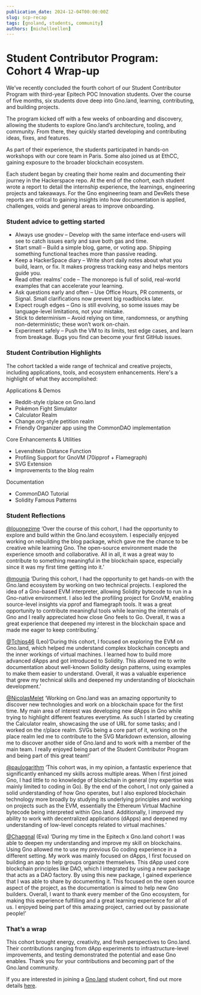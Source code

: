 ```yaml
---
publication_date: 2024-12-04T00:00:00Z
slug: scp-recap
tags: [gnoland, students, community]
authors: [michelleellen]
---
```


# Student Contributor Program: Cohort 4 Wrap-up

We’ve recently concluded the fourth cohort of our Student Contributor Program with third-year Epitech POC Innovation students. Over the course of five months, six students dove deep into Gno.land, learning, contributing, and building projects.

The program kicked off with a few weeks of onboarding and discovery, allowing the students to explore Gno.land’s architecture, tooling, and community. From there, they quickly started developing and contributing ideas, fixes, and features.

As part of their experience, the students participated in hands-on workshops with our core team in Paris. Some also joined us at EthCC, gaining exposure to the broader blockchain ecosystem.

Each student began by creating their home realm and documenting their journey in the Hackerspace repo. At the end of the cohort, each student wrote a report to detail the internship experience, the learnings, engineering projects and takeaways. For the Gno engineering team and DevRels these reports are critical to gaining insights into how documentation is applied, challenges, voids and general areas to improve onboarding.

### **Student advice to getting started**

- Always use gnodev – Develop with the same interface end-users will see to catch issues early and save both gas and time.
- Start small – Build a simple blog, game, or voting app. Shipping something functional teaches more than passive reading.
- Keep a HackerSpace diary – Write short daily notes about what you build, learn, or fix. It makes progress tracking easy and helps mentors guide you.
- Read other realms’ code – The monorepo is full of solid, real-world examples that can accelerate your learning.
- Ask questions early and often – Use Office Hours, PR comments, or Signal. Small clarifications now prevent big roadblocks later.
- Expect rough edges – Gno is still evolving, so some issues may be language-level limitations, not your mistake.
- Stick to determinism – Avoid relying on time, randomness, or anything non-deterministic; these won’t work on-chain.
- Experiment safely – Push the VM to its limits, test edge cases, and learn from breakage. Bugs you find can become your first GitHub issues.

### **Student Contribution Highlights**

The cohort tackled a wide range of technical and creative projects, including applications, tools, and ecosystem enhancements. Here's a highlight of what they accomplished:

Applications & Demos

- Reddit-style r/place on Gno.land
- Pokémon Fight Simulator
- Calculator Realm
- Change.org-style petition realm
- Friendly Organizer app using the CommonDAO implementation

Core Enhancements & Utilities

- Levenshtein Distance Function
- Profiling Support for GnoVM (70ipprof + Flamegraph)
- SVG Extension
- Improvements to the blog realm

Documentation

- CommonDAO Tutorial
- Solidity Famous Patterns

### **Student Reflections**

[@louonezime](https://github.com/louonezime) ‘Over the course of this cohort, I had the opportunity to explore and build within the Gno.land ecosystem. I especially enjoyed working on rebuilding the blog package, which gave me the chance to be creative while learning Gno. The open-source environment made the experience smooth and collaborative. All in all, it was a great way to contribute to something meaningful in the blockchain space, especially since it was my first time getting into it.’

[@mounia](https://github.com/moonia) ‘During this cohort, I had the opportunity to get hands-on with the Gno.land ecosystem by working on two technical projects. I explored the idea of a Gno-based EVM interpreter, allowing Solidity bytecode to run in a Gno-native environment. I also led the profiling project for GnoVM, enabling source-level insights via pprof and flamegraph tools. It was a great opportunity to contribute meaningful tools while learning the internals of Gno and I really appreciated how close Gno feels to Go. Overall, it was a great experience that deepened my interest in the blockchain space and made me eager to keep contributing.’

[@Tchips46](https://github.com/Tchips46) (Leo)‘During this cohort, I focused on exploring the EVM on Gno.land, which helped me understand complex blockchain concepts and the inner workings of virtual machines. I learned how to build more advanced dApps and got introduced to Solidity. This allowed me to write documentation about well-known Solidity design patterns, using examples to make them easier to understand. Overall, it was a valuable experience that grew my technical skills and deepened my understanding of blockchain development.’

[@NicolasMelet](https://github.com/NicolasMelet) ‘Working on Gno.land was an amazing opportunity to discover new technologies and work on a blockchain space for the first time. My main area of interest was developing new dApps in Gno while trying to highlight different features everytime. As such I started by creating the Calculator realm, showcasing the use of URL for some tasks; and I worked on the r/place realm. SVGs being a core part of it, working on the place realm led me to contribute to the SVG Markdown extension, allowing me to discover another side of Gno.land and to work with a member of the main team. I really enjoyed being part of the Student Contributor Program and being part of this great team!’

[@paulogarithm](http://paulogarithm/) ‘This cohort was, in my opinion, a fantastic experience that significantly enhanced my skills across multiple areas. When I first joined Gno, I had little to no knowledge of blockchain in general (my expertise was mainly limited to coding in Go). By the end of the cohort, I not only gained a solid understanding of how Gno operates, but I also explored blockchain technology more broadly by studying its underlying principles and working on projects such as the EVM, essentially the Ethereum Virtual Machine bytecode being interpreted within Gno.land. Additionally, I improved my ability to work with decentralized applications (dApps) and deepened my understanding of low-level concepts related to virtual machines.’

[@Chaegnal](https://github.com/Chaegnal) (Eva) ‘During my time in the Epitech x Gno.land cohort I was able to deepen my understanding and improve my skill on blockchains. Using Gno allowed me to use my previous Go coding experience in a different setting. My work was mainly focused on dApps, I first focused on building an app to help groups organize themselves. This dApp used core blockchain principles like DAO, which I integrated by using a new package that acts as a DAO factory. By using this new package, I gained experience that I was able to share by documenting it. This focused on the open source aspect of the project, as the documentation is aimed to help new Gno builders. Overall, I want to thank every member of the Gno ecosystem, for making this experience fulfilling and a great learning experience for all of us. I enjoyed being part of this amazing project, carried out by passionate people!’

### That’s a wrap

This cohort brought energy, creativity, and fresh perspectives to Gno.land. Their contributions ranging from dApp experiments to infrastructure-level improvements, and testing demonstrated the potential and ease Gno enables. Thank you for your contributions and becoming part of the Gno.land community.

If you are interested in joining a [Gno.land](http://Gno.land) student cohort, find out more details [here](https://github.com/gnolang/student-contributors-program).
